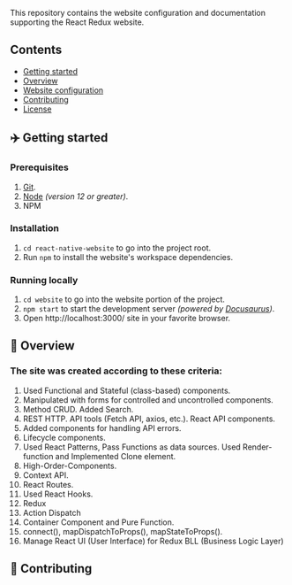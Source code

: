 This repository contains the website configuration and documentation supporting the React Redux website.

## Contents

- [Getting started](#%EF%B8%8F-getting-started)
- [Overview](#-overview)
- [Website configuration](#-website-configuration)
- [Contributing](#-contributing)
- [License](#-license)

## ✈️ Getting started

### Prerequisites

1.  [Git](https://git-scm.com/downloads).
1.  [Node](https://nodejs.org/en/download/) _(version 12 or greater)_.
1.  NPM

### Installation

1.  `cd react-native-website` to go into the project root.
1.  Run `npm` to install the website's workspace dependencies.

### Running locally

1.  `cd website` to go into the website portion of the project.
1.  `npm start` to start the development server _(powered by [Docusaurus](https://v2.docusaurus.io))_.
1.  Open http://localhost:3000/ site in your favorite browser.

## 📖 Overview

### The site was created according to these criteria:
1. Used Functional and Stateful (class-based) components.
2. Manipulated with forms for controlled and uncontrolled components.
3. Method CRUD. Added Search.
4. REST HTTP. API tools (Fetch API, axios, etc.). React API components.
5. Added components for handling API errors.
6. Lifecycle components.
7. Used React Patterns, Pass Functions as data sources. Used Render-function and Implemented Clone element.
8. High-Order-Components.
9. Context API.
10. React Routes.
11. Used React Hooks.
12. Redux
13. Action Dispatch
14. Container Component and Pure Function.
15. connect(), mapDispatchToProps(), mapStateToProps().
16. Manage React UI (User Interface) for Redux BLL (Business Logic Layer)

## 👏 Contributing


